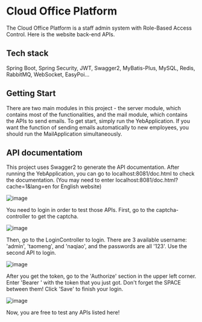 # Cloud Office Platform
The Cloud Office Platform is a staff admin system with Role-Based Access Control. Here is the website back-end APIs.

## Tech stack
Spring Boot, Spring Security, JWT, Swagger2, MyBatis-Plus, MySQL, Redis, RabbitMQ, WebSocket, EasyPoi...

## Getting Start
There are two main modules in this project - the server module, which contains most of the functionalities, and the mail module, which contains the APIs to send emails. To get start, simply run the YebApplication. If you want the function of sending emails automatically to new employees, you should run the MailApplication simultaneously.

## API documentatiom
This project uses Swagger2 to generate the API documentation. After running the YebApplication, you can go to localhost:8081/doc.html to check the documentation.
(You may need to enter localhost:8081/doc.html?cache=1&lang=en for English website)

![image](https://user-images.githubusercontent.com/56448228/148741966-8cf9b071-39cf-49d7-ab04-3db6ae7a8b57.png)

You need to login in order to test those APIs. First, go to the captcha-controller to get the captcha.

![image](https://user-images.githubusercontent.com/56448228/148742034-31b7a71e-d4fa-4e09-b07f-acbb09bb5c29.png)

Then, go to the LoginController to login. There are 3 available username: 'admin', 'taomeng', and 'naqiao', and the passwords are all '123'. Use the second API to login.

![image](https://user-images.githubusercontent.com/56448228/148742153-16eeeb46-8cec-4739-ba51-b02819957f71.png)

After you get the token, go to the 'Authorize' section in the upper left corner. Enter 'Bearer ' with the token that you just got. Don't forget the SPACE between them! Click 'Save' to finish your login.

![image](https://user-images.githubusercontent.com/56448228/148742215-3a51413a-79fa-4822-a892-dac57edb9877.png)

Now, you are free to test any APIs listed here!




